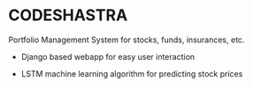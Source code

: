 # CODESHASTRA

Portfolio Management System for stocks, funds, insurances, etc.

* Django based webapp for easy  user interaction

* LSTM machine learning algorithm for predicting stock prices
